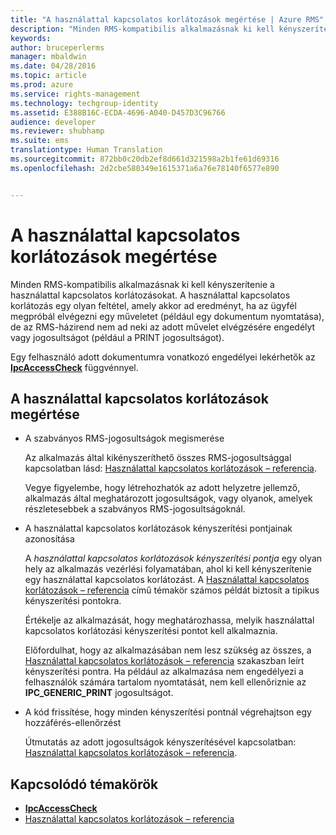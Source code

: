 ```yaml
---
title: "A használattal kapcsolatos korlátozások megértése | Azure RMS"
description: "Minden RMS-kompatibilis alkalmazásnak ki kell kényszerítenie a használattal kapcsolatos korlátozásokat."
keywords: 
author: bruceperlerms
manager: mbaldwin
ms.date: 04/28/2016
ms.topic: article
ms.prod: azure
ms.service: rights-management
ms.technology: techgroup-identity
ms.assetid: E388B16C-ECDA-4696-A040-D457D3C96766
audience: developer
ms.reviewer: shubhamp
ms.suite: ems
translationtype: Human Translation
ms.sourcegitcommit: 872bb0c20db2ef8d661d321598a2b1fe61d69316
ms.openlocfilehash: 2d2cbe580349e1615371a6a76e78140f6577e890


---
```


# A használattal kapcsolatos korlátozások megértése

Minden RMS-kompatibilis alkalmazásnak ki kell kényszerítenie a használattal kapcsolatos korlátozásokat. A használattal kapcsolatos korlátozás egy olyan feltétel, amely akkor ad eredményt, ha az ügyfél megpróbál elvégezni egy műveletet (például egy dokumentum nyomtatása), de az RMS-házirend nem ad neki az adott művelet elvégzésére engedélyt vagy jogosultságot (például a PRINT jogosultságot).

Egy felhasználó adott dokumentumra vonatkozó engedélyei lekérhetők az [**IpcAccessCheck**](/rights-management/sdk/2.1/api/win/functions#msipc_ipcaccesscheck) függvénnyel.

## A használattal kapcsolatos korlátozások megértése

-   A szabványos RMS-jogosultságok megismerése

    Az alkalmazás által kikényszeríthető összes RMS-jogosultsággal kapcsolatban lásd: [Használattal kapcsolatos korlátozások – referencia](usage-restriction-reference.md).

    Vegye figyelembe, hogy létrehozhatók az adott helyzetre jellemző, alkalmazás által meghatározott jogosultságok, vagy olyanok, amelyek részletesebbek a szabványos RMS-jogosultságoknál.

-   A használattal kapcsolatos korlátozások kényszerítési pontjainak azonosítása

    A *használattal kapcsolatos korlátozások kényszerítési pontja* egy olyan hely az alkalmazás vezérlési folyamatában, ahol ki kell kényszerítenie egy használattal kapcsolatos korlátozást. A [Használattal kapcsolatos korlátozások – referencia](usage-restriction-reference.md) című témakör számos példát biztosít a tipikus kényszerítési pontokra.

    Értékelje az alkalmazását, hogy meghatározhassa, melyik használattal kapcsolatos korlátozási kényszerítési pontot kell alkalmaznia.

    Előfordulhat, hogy az alkalmazásában nem lesz szükség az összes, a [Használattal kapcsolatos korlátozások – referencia](usage-restriction-reference.md) szakaszban leírt kényszerítési pontra. Ha például az alkalmazása nem engedélyezi a felhasználók számára tartalom nyomtatását, nem kell ellenőriznie az **IPC\_GENERIC\_PRINT** jogosultságot.

-   A kód frissítése, hogy minden kényszerítési pontnál végrehajtson egy hozzáférés-ellenőrzést

    Útmutatás az adott jogosultságok kényszerítésével kapcsolatban: [Használattal kapcsolatos korlátozások – referencia](usage-restriction-reference.md).

## Kapcsolódó témakörök

* [**IpcAccessCheck**](/rights-management/sdk/2.1/api/win/functions#msipc_ipcaccesscheck)
* [Használattal kapcsolatos korlátozások – referencia](usage-restriction-reference.md)
 

 



<!--HONumber=Jul16_HO3-->


